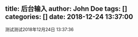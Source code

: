 title: 后台输入
author: John Doe
tags: []
categories: []
date: 2018-12-24 13:37:00
---
测试测试2018年12月24日 13:37:36